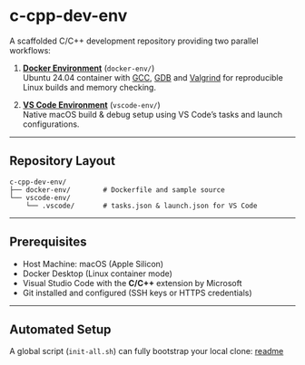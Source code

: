 # c-cpp-dev-env

A scaffolded C/C++ development repository providing two parallel workflows:

1. **[Docker Environment](https://www.docker.com/)** (`docker-env/`)  
   Ubuntu 24.04 container with [GCC](https://gcc.gnu.org/), [GDB](https://sourceware.org/gdb/) and [Valgrind](https://valgrind.org/) for reproducible Linux builds and memory checking.

2. **[VS Code Environment](https://code.visualstudio.com/)** (`vscode-env/`)  
   Native macOS build & debug setup using VS Code’s tasks and launch configurations.

---

## Repository Layout

```
c-cpp-dev-env/
├── docker-env/        # Dockerfile and sample source
└── vscode-env/
    └── .vscode/       # tasks.json & launch.json for VS Code
```

---

## Prerequisites

- Host Machine: macOS (Apple Silicon)  
- Docker Desktop (Linux container mode)  
- Visual Studio Code with the **C/C++** extension by Microsoft  
- Git installed and configured (SSH keys or HTTPS credentials)

---

## Automated Setup

A global script (`init-all.sh`) can fully bootstrap your local clone: [readme](https://github.com/preeti-chauhan/c-cpp-dev-env/blob/main/scripts_ref/readme.md)

